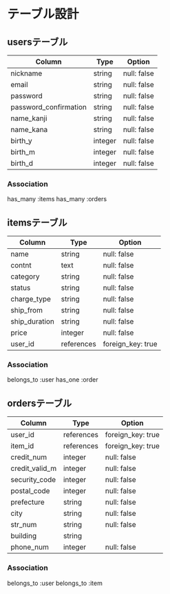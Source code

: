 # テーブル設計

## usersテーブル

| Column                | Type    | Option      | 
| --------------------- | ------- | ----------- | 
| nickname              | string  | null: false | 
| email                 | string  | null: false | 
| password              | string  | null: false | 
| password_confirmation | string  | null: false | 
| name_kanji            | string  | null: false | 
| name_kana             | string  | null: false | 
| birth_y               | integer | null: false | 
| birth_m               | integer | null: false | 
| birth_d               | integer | null: false | 

### Association

has_many :items
has_many :orders


## itemsテーブル

| Column        | Type       | Option            | 
| ------------- | ---------- | ----------------- | 
| name          | string     | null: false       | 
| contnt        | text       | null: false       | 
| category      | string     | null: false       | 
| status        | string     | null: false       | 
| charge_type   | string     | null: false       | 
| ship_from     | string     | null: false       | 
| ship_duration | string     | null: false       | 
| price         | integer    | null: false       | 
| user_id       | references | foreign_key: true | 

### Association

belongs_to :user
has_one :order


## ordersテーブル

| Column         | Type       | Option            | 
| -------------- | ---------- | ----------------- | 
| user_id        | references | foreign_key: true | 
| item_id        | references | foreign_key: true | 
| credit_num     | integer    | null: false       | 
| credit_valid_m | integer    | null: false       | 
| security_code  | integer    | null: false       | 
| postal_code    | integer    | null: false       | 
| prefecture     | string     | null: false       | 
| city           | string     | null: false       | 
| str_num        | string     | null: false       | 
| building       | string     |                   | 
| phone_num      | integer    | null: false       | 

### Association

belongs_to :user
belongs_to :item